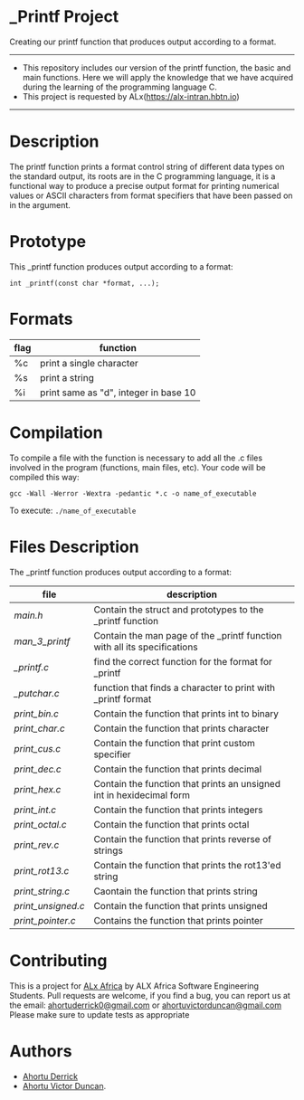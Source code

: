 # _Printf Project
Creating our printf function that produces output according to a format.
<hr>

- This repository includes our version of the printf function, the basic and main functions. Here we will apply the knowledge that we have acquired during the learning of the programming language C.
- This project is requested by ALx(https://alx-intran.hbtn.io)
---------------
**Description**
================
The printf function prints a format control string of different data types on the standard output, its roots are in the C programming language, it is a functional way to produce a precise output format for printing numerical values or ASCII characters from format specifiers that have been passed on in the argument.

**Prototype**
=================
This _printf function produces output according to a format:

    int _printf(const char *format, ...);

**Formats**
=================
|flag|function|
|--|--|
|%c|print a single character|
|%s|print a string|
|%i|print same as "d", integer in base 10|

**Compilation**
====================
To compile a file with the function is necessary to add all the .c files involved in the program (functions, main files, etc). Your code will be compiled this way:

    gcc -Wall -Werror -Wextra -pedantic *.c -o name_of_executable

To execute: `./name_of_executable`

**Files Description**
======

The _printf function produces output according to a format:

|file|description|
|--|--|
|*main.h*|Contain the struct and prototypes to the _printf function|
|*man_3_printf*|Contain the man page of the _printf function with all its specifications|
|*_printf.c*|find the correct function for the format for _printf
|*_putchar.c*|function that finds a character to print with _printf format
|*print_bin.c*|Contain the function that prints int to binary
|*print_char.c*|Contain the function that prints character
|*print_cus.c*|Contain the function that print custom specifier
|*print_dec.c*|Contain the function that prints decimal
|*print_hex.c*|Contain the function that prints an unsigned int in hexidecimal form
|*print_int.c*|Contain the function that prints integers
|*print_octal.c*|Contain the function that prints octal
|*print_rev.c*|Contain the function that prints reverse of strings
|*print_rot13.c*|Contain the function that prints the rot13'ed string
|*print_string.c*|Caontain the function that prints string
|*print_unsigned.c*|Contain the function that prints unsigned
|*print_pointer.c*| Contains the function that prints pointer

**Contributing**
====================
This is a project for  [ALx Africa](https://www.Alx.com/)  by ALX Africa Software Engineering Students.
Pull requests are welcome, if you find a bug, you can report us at the email: ahortuderrick0@gmail.com or ahortuvictorduncan@gmail.com
Please make sure to update tests as appropriate


**Authors**
=========
- [Ahortu Derrick](https://github.com/Ahortu90)
- [Ahortu Victor Duncan](https://github.com/victor-duncan).
